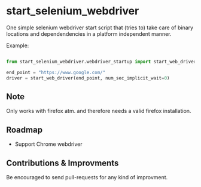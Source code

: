 # start_selenium_webdriver

One simple selenium webdriver start script that (tries to) take care of binary locations and dependendencies in a platform independent manner.

Example:

```python

from start_selenium_webdriver.webdriver_startup import start_web_driver

end_point = "https://www.google.com/"
driver = start_web_driver(end_point, num_sec_implicit_wait=0)

```


## Note

Only works with firefox atm. and therefore needs a valid firefox installation.

## Roadmap

* Support Chrome webdriver

## Contributions & Improvments

Be encouraged to send pull-requests for any kind of improvment.